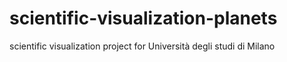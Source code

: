 # scientific-visualization-planets
scientific visualization project for Università degli studi di Milano
